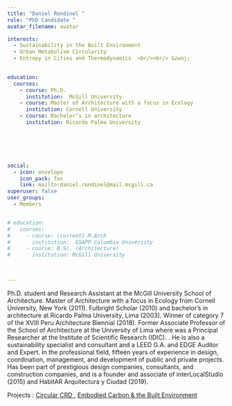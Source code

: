 ```yaml
---
title: "Daniel Rondinel "
role: "PhD Candidate "
avatar_filename: avatar

interests: 
  - Sustainability in the Built Environment
  - Urban Metabolism Circularity 
  - Entropy in Cities and Thermodynamics  <br/><br/> &zwnj; 
 

education:
  courses:
    - course: Ph.D. 
      institution:  McGill University
    - course: Master of Architecture with a focus in Ecology
      institution: Cornell University
    - course: Bachelor’s in architecture
      institution: Ricardo Palma University



       


social:
  - icon: envelope
    icon_pack: fas
    link: mailto:daniel.rondinel@mail.mcgill.ca
superuser: false
user_groups:
  - Members


# education:
#   courses:
#     - course: (current) M.Arch
#       institution:  GSAPP Columbia University
#     - course: B.Sc. (Architecture) 
#       institution: McGill University

  

--- 
```



Ph.D. student and Research Assistant at the McGill University School of Architecture. Master of Architecture with a focus in Ecology from Cornell University, New York (2011). Fulbright Scholar (2010) and bachelor’s in architecture at Ricardo Palma University, Lima (2003). Winner of category 7 of the XVIII Peru Architecture Biennial (2018). Former Associate Professor of the School of Architecture at the University of Lima where was a Principal Researcher at the Institute of Scientific Research (IDIC). .   He is also a sustainability specialist and consultant and a LEED G.A. and EDGE Auditor and Expert. In the professional field, fifteen years of experience in design, coordination, management, and development of public and private projects. Has been part of prestigious design companies, consultants, and construction companies, and is a founder and associate of interLocalStudio (2015) and HabitAR Arquitectura y Ciudad (2019). 




Projects  : 
<a href='https://deft-stroopwafel-a0d849.netlify.app/project/circular-crd'  >Circular CRD </a>,
<a href='https://deft-stroopwafel-a0d849.netlify.app/project/circular-crd'  >Embodied Carbon & the Built Environment </a>


</br>

